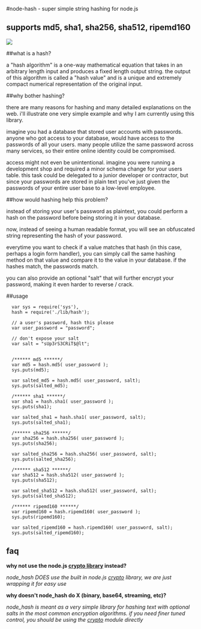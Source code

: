 #node-hash - super simple string hashing for node.js
## supports md5, sha1, sha256, sha512, ripemd160

<img border = "0" src = "http://imgur.com/diDP0.jpg"/>

##what is a hash?

a "hash algorithm" is a one-way mathematical equation that takes in an arbitrary length input and produces a fixed length output string.	the output of this algorithm is called a "hash value" and is a unique and extremely compact numerical representation of the original input.

##why bother hashing?

there are many reasons for hashing and many detailed explanations on the web. i'll illustrate one very simple example and why I am currently using this library. 

imagine you had a database that stored user accounts with passwords. anyone who got access to your database, would have access to the passwords of all your users. many people utilize the same password across many services, so their entire online identity could be compromised. 

access might not even be unintentional. imagine you were running a development shop and required a minor schema change for your users table. this task could be delegated to a junior developer or contractor, but since your passwords are stored in plain text you've just given the passwords of your entire user base to a low-level employee.

##how would hashing help this problem?

instead of storing your user's password as plaintext, you could perform a hash on the password before being storing it in your database. 

now, instead of seeing a human readable format, you will see an obfuscated string representing the hash of your password. 

everytime you want to check if a value matches that hash (in this case, perhaps a login form handler), you can simply call the same hashing method on that value and compare it to the value in your database. if the hashes match, the passwords match.

you can also provide an optional "salt" that will further encrypt your password, making it even harder to reverse / crack. 

##usage

      var sys = require('sys'), 
      hash = require('./lib/hash');

      // a user's password, hash this please
      var user_password = "password";

      // don't expose your salt
      var salt = "sUp3rS3CRiT$@lt";


      /****** md5 ******/
      var md5 = hash.md5( user_password );
      sys.puts(md5);

      var salted_md5 = hash.md5( user_password, salt);
      sys.puts(salted_md5);

      /****** sha1 ******/
      var sha1 = hash.sha1( user_password );
      sys.puts(sha1);

      var salted_sha1 = hash.sha1( user_password, salt);
      sys.puts(salted_sha1);

      /****** sha256 ******/
      var sha256 = hash.sha256( user_password );
      sys.puts(sha256);

      var salted_sha256 = hash.sha256( user_password, salt);
      sys.puts(salted_sha256);

      /****** sha512 ******/
      var sha512 = hash.sha512( user_password );
      sys.puts(sha512);

      var salted_sha512 = hash.sha512( user_password, salt);
      sys.puts(salted_sha512);

      /****** ripemd160 ******/
      var ripemd160 = hash.ripemd160( user_password );
      sys.puts(ripemd160);

      var salted_ripemd160 = hash.ripemd160( user_password, salt);
      sys.puts(salted_ripemd160);

## faq
**why not use the node.js <a href = "http://nodejs.org/api.html#crypto-236">crypto library</a> instead?**

*node_hash DOES use the built in node.js <a href = "http://nodejs.org/api.html#crypto-236">crypto</a> library, we are just wrapping it for easy use*

**why doesn't node_hash do X (binary, base64, streaming, etc)?**

*node_hash is meant as a very simple  library for hashing text with optional salts in the most common encryption algorithms. if you need finer tuned control, you should be using the <a href = "http://nodejs.org/api.html#crypto-236">crypto</a> module directly*